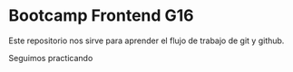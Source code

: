 # Bootcamp Frontend G16

Este repositorio nos sirve para aprender el flujo de trabajo de git y github.

Seguimos practicando